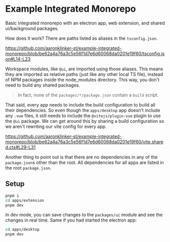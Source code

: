 # Example Integrated Monorepo

Basic integrated monorepo with an electron app, web extension, and shared ui/background packages.

How does it work? There are paths listed as aliases in the `tsconfig.json`.

https://github.com/aaronklinker-st/example-integrated-monorepo/blob/be62a4a76a3c5e56f1d7e6d60068da0201e19f60/tsconfig.json#L14-L23

Workspace modules, like `@ui`, are imported using those aliases. This means they are imported as relative paths (just like any other local TS file), instead of NPM packages inside the node_modules directory. This way, you don't need to build any shared packages.

> In fact, none of the `packages/*/package.json` contain a `build` script.

That said, every app needs to include the build configuration to build all their dependencies. So even though the `apps/desktop` app doesn't include any `.vue` files, it still needs to include the `@vitejs/plugin-vue` plugin to use the `@ui` package. We can get around this by sharing a build configuration so we aren't rewriting our vite config for every app.

https://github.com/aaronklinker-st/example-integrated-monorepo/blob/be62a4a76a3c5e56f1d7e6d60068da0201e19f60/vite.shared.cts#L29-L31

Another thing to point out is that there are no dependencies in any of the `package.json`s other than the root. All dependencies for all apps are listed in the root `package.json`.

## Setup

```sh
pnpm i
cd apps/extension
pnpm dev
```

In dev mode, you can save changes to the `packages/ui` module and see the changes in real time. Same if you had started the electron app:

```sh
cd apps/desktop
pnpm dev
```

